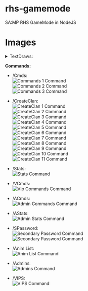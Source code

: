 # rhs-gamemode
SA:MP RHS GameMode in NodeJS

# Images

<details> 
  <summary>TextDraws:</summary>
    - Connect:<br>
    ![Connect TextDraw](https://i.imgur.com/tPOduxY.png)<br>

    - Spawn:<br>
    ![Spawn TextDraw](https://i.imgur.com/MDa35SA.png)<br>

    - Logs:<br>
    ![Logs TextDraw](https://i.imgur.com/ZkUuGSU.png)<br>
</details>

**Commands:**
- /Cmds:<br>
![Commands 1 Command](https://i.imgur.com/Wu6D3fj.png)<br>
![Commands 2 Command](https://i.imgur.com/9FSBO3m.png)<br>
![Commands 3 Command](https://i.imgur.com/EDy8sbm.png)<br>

- /CreateClan:<br>
![CreateClan 1 Command](https://i.imgur.com/G9a9hs9.png)<br>
![CreateClan 2 Command](https://i.imgur.com/cctJFmG.png)<br>
![CreateClan 3 Command](https://i.imgur.com/PCxDnHA.png)<br>
![CreateClan 4 Command](https://i.imgur.com/DYwvMGr.png)<br>
![CreateClan 5 Command](https://i.imgur.com/jXaixdu.png)<br>
![CreateClan 6 Command](https://i.imgur.com/qsTNXVV.png)<br>
![CreateClan 7 Command](https://i.imgur.com/koPDE43.png)<br>
![CreateClan 8 Command](https://i.imgur.com/T65Mavd.png)<br>
![CreateClan 9 Command](https://i.imgur.com/cfgO3aN.png)<br>
![CreateClan 10 Command](https://i.imgur.com/XkD2iz7.png)<br>
![CreateClan 11 Command](https://i.imgur.com/uxzrkXX.png)<br>

- /Stats:<br>
![Stats Command](https://i.imgur.com/6FGtuRt.png)<br>

- /VCmds:<br>
![Vip Commands Command](https://i.imgur.com/U9g4KMn.png)<br>

- /ACmds:<br>
![Admin Commands Command](https://i.imgur.com/HKVEUe0.png)<br>

- /AStats:<br>
![Admin Stats Command](https://i.imgur.com/nrJurXJ.png)<br>

- /SPassword:<br>
![Secondary Password Command](https://i.imgur.com/MHThkY9.png)<br>
![Secondary Password Command](https://i.imgur.com/yl9ipCf.png)<br>

- /Anim List:<br>
![Anim List Command](https://i.imgur.com/PFofSvx.png)<br>

- /Admins:<br>
![Admins Command](https://i.imgur.com/mBJVvZj.png)<br>

- /VIPS:<br>
![VIPS Command](https://i.imgur.com/NtHbaAM.png)<br>